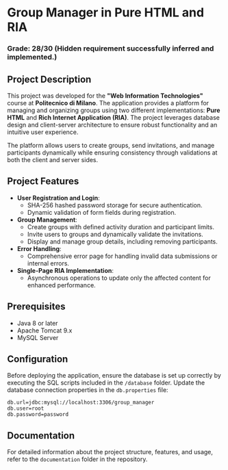 # Group Manager in Pure HTML and RIA

### Grade: 28/30 (Hidden requirement successfully inferred and implemented.)

## Project Description
This project was developed for the **"Web Information Technologies"** course at **Politecnico di Milano**. The application provides a platform for managing and organizing groups using two different implementations: **Pure HTML** and **Rich Internet Application (RIA)**. The project leverages database design and client-server architecture to ensure robust functionality and an intuitive user experience.

The platform allows users to create groups, send invitations, and manage participants dynamically while ensuring consistency through validations at both the client and server sides.

## Project Features
- **User Registration and Login**:
  - SHA-256 hashed password storage for secure authentication.
  - Dynamic validation of form fields during registration.
- **Group Management**:
  - Create groups with defined activity duration and participant limits.
  - Invite users to groups and dynamically validate the invitations.
  - Display and manage group details, including removing participants.
- **Error Handling**:
  - Comprehensive error page for handling invalid data submissions or internal errors.
- **Single-Page RIA Implementation**:
  - Asynchronous operations to update only the affected content for enhanced performance.

## Prerequisites
- Java 8 or later
- Apache Tomcat 9.x
- MySQL Server

## Configuration
Before deploying the application, ensure the database is set up correctly by executing the SQL scripts included in the `/database` folder. Update the database connection properties in the `db.properties` file:
```properties
db.url=jdbc:mysql://localhost:3306/group_manager
db.user=root
db.password=password
```
## Documentation
For detailed information about the project structure, features, and usage, refer to the `documentation` folder in the repository.
